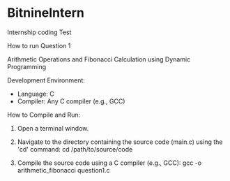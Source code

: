 # BitnineIntern
 Internship coding Test

How to run Question 1

Arithmetic Operations and Fibonacci Calculation using Dynamic Programming

Development Environment:
- Language: C
- Compiler: Any C compiler (e.g., GCC)

How to Compile and Run:
1. Open a terminal window.

2. Navigate to the directory containing the source code (main.c) using the 'cd' command: cd /path/to/source/code

3. Compile the source code using a C compiler (e.g., GCC): gcc -o arithmetic_fibonacci question1.c